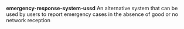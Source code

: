 __emergency-response-system-ussd__
An alternative system that can be used by users to report emergency cases in the absence of good or no network reception
